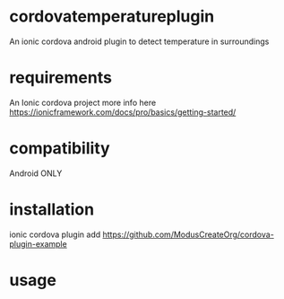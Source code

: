 
# cordovatemperatureplugin
An ionic cordova android plugin to detect temperature in surroundings 

# requirements
An Ionic cordova project more info here https://ionicframework.com/docs/pro/basics/getting-started/

# compatibility
Android ONLY

# installation
ionic cordova plugin add https://github.com/ModusCreateOrg/cordova-plugin-example

# usage
